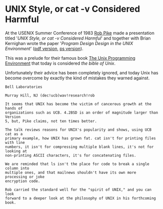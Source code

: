 UNIX Style, or cat -v Considered Harmful
========================================

At the USENIX Summer Conference of 1983 [Rob Pike](http://herpolhode.com/rob/)
made a presentation titled '*UNIX Style, or cat -v Considered Harmful*' and
together with Brian Kernighan wrote the paper '*Program Design Design in the
UNIX Environment*' ([pdf version](unix_prog_design.pdf), [ps
version](unix_prog_design.ps)).

This was a prelude for their famous book [The Unix Programming
Environment](http://cm.bell-labs.com/cm/cs/upe/) that today is considered *the
bible of Unix*.

Unfortunately their advice has been completely ignored, and today Unix has become
overcome by exactly the kind of mistakes they warned against.


    Bell Laboratories

    Murray Hill, NJ (dec!ucb)wav!research!rob

    It seems that UNIX has become the victim of cancerous growth at the hands of
    organizations such as UCB. 4.2BSD is an order of magnitude larger than Version
    5, but, Pike claims, not ten times better.

    The talk reviews reasons for UNIX's popularity and shows, using UCB cat as a
    primary example, how UNIX has grown fat. cat isn't for printing files with line
    numbers, it isn't for compressing multiple blank lines, it's not for looking at
    non-printing ASCII characters, it's for concatenating files.

    We are reminded that ls isn't the place for code to break a single column into
    multiple ones, and that mailnews shouldn't have its own more processing or joke
    encryption code.

    Rob carried the standard well for the "spirit of UNIX," and you can look
    forward to a deeper look at the philosophy of UNIX in his forthcoming book.

